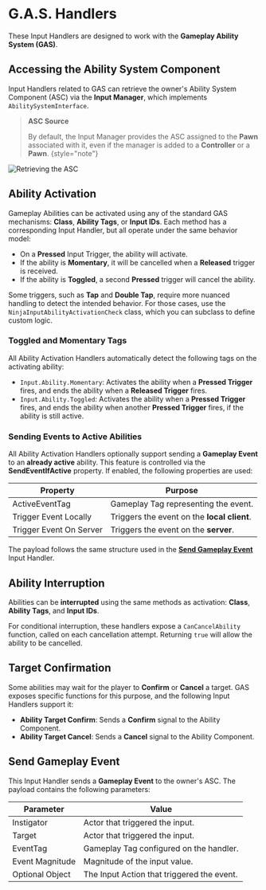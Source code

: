 # G.A.S. Handlers
<primary-label ref="input"/>

These Input Handlers are designed to work with the **Gameplay Ability System (GAS)**.

## Accessing the Ability System Component
Input Handlers related to GAS can retrieve the owner's Ability System Component (ASC) via the **Input Manager**, which 
implements `AbilitySystemInterface`.

> **ASC Source**
>
> By default, the Input Manager provides the ASC assigned to the **Pawn** associated with it, even if the manager is added to a **Controller** or a **Pawn**.
{style="note"}

<tabs group="sample">
    <tab title="Blueprint" group-key="bp">
        <img src="ipt_retrieve_asc.png" alt="Retrieving the ASC" thumbnail="true" border-effect="line"/>
    </tab>
    <tab title="C++" group-key="c++">
        <code-block lang="c++" src="ipt_retrieve_asc.cpp"/>
    </tab>
</tabs>

## Ability Activation
Gameplay Abilities can be activated using any of the standard GAS mechanisms: **Class**, **Ability Tags**, or **Input IDs**. 
Each method has a corresponding Input Handler, but all operate under the same behavior model:

- On a **Pressed** Input Trigger, the ability will activate.
- If the ability is **Momentary**, it will be cancelled when a **Released** trigger is received.
- If the ability is **Toggled**, a second **Pressed** trigger will cancel the ability.

Some triggers, such as **Tap** and **Double Tap**, require more nuanced handling to detect the intended behavior. For 
those cases, use the `NinjaInputAbilityActivationCheck` class, which you can subclass to define custom logic.

### Toggled and Momentary Tags
All Ability Activation Handlers automatically detect the following tags on the activating ability:

- `Input.Ability.Momentary`: Activates the ability when a **Pressed Trigger** fires, and ends the ability when a **Released Trigger** fires.
- `Input.Ability.Toggled`: Activates the ability when a **Pressed Trigger** fires, and ends the ability when another **Pressed Trigger** fires, if the ability is still active.

### Sending Events to Active Abilities
All Ability Activation Handlers optionally support sending a **Gameplay Event** to an **already active** ability. This 
feature is controlled via the **SendEventIfActive** property. If enabled, the following properties are used:

| Property                | Purpose                                      |
|-------------------------|----------------------------------------------|
| ActiveEventTag          | Gameplay Tag representing the event.         |
| Trigger Event Locally   | Triggers the event on the **local client**.  |
| Trigger Event On Server | Triggers the event on the **server**.        |

The payload follows the same structure used in the **[Send Gameplay Event](#send-gameplay-event)** Input Handler.

## Ability Interruption
Abilities can be **interrupted** using the same methods as activation: **Class**, **Ability Tags**, and **Input IDs**.

For conditional interruption, these handlers expose a `CanCancelAbility` function, called on each cancellation attempt. 
Returning `true` will allow the ability to be cancelled.

## Target Confirmation
Some abilities may wait for the player to **Confirm** or **Cancel** a target. GAS exposes specific functions for this 
purpose, and the following Input Handlers support it:

- **Ability Target Confirm**: Sends a **Confirm** signal to the Ability Component.
- **Ability Target Cancel**: Sends a **Cancel** signal to the Ability Component.

## Send Gameplay Event
This Input Handler sends a **Gameplay Event** to the owner's ASC. The payload contains the following parameters:

| Parameter       | Value                                      |
|-----------------|--------------------------------------------|
| Instigator      | Actor that triggered the input.            |
| Target          | Actor that triggered the input.            |
| EventTag        | Gameplay Tag configured on the handler.    |
| Event Magnitude | Magnitude of the input value.              |
| Optional Object | The Input Action that triggered the event. |
